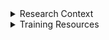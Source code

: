 <details>

<summary>Research Context</summary>

# GBMF Phase 6 Aquaculture and Coastal Habitats Mapping for 2024
In support of the Gordon and Betty Moore Foundation's Oceans and Seafood Markets Initiative, Clark CGA has mapped an inventory of pond aquaculture and coastal habitats in top-producing countries in the global tropics using satellite imagery. The focus of this project is to monitor the rapid development of brackish shrimp aquaculture ponds and the resulting impacts on mangroves and other coastal wetlands through land change analysis. These maps are used by stakeholders worldwide to understand the spatiotemporal transition dynamics of aquaculture and coastal ecosystems to help support conservation practices and sustainability crediting in the seafood industry. 



![image](https://github.com/user-attachments/assets/45e59976-76b7-4135-99aa-d6e91d37af53)
Landsat 8 false color composite (left) of aquaculture ponds in Guayaquil, Ecuador compared to landcover map product for year 2022 (right). 



![image](https://github.com/user-attachments/assets/b3008db4-a496-4b3f-bb58-933dc12589a6)
Land change analysis for Samarinda Delta, Indonesia from 1999 - 2022 showing striking transitions from mangrove to pond aquaculture in red.



Landcover maps are produced at 15-meter resolution for 17 pantropical countries (Bangladesh, Brazil, Cambodia, China, Ecuador, El Salvador, Honduras, India, Indonesia, Malaysia, Mexico, Myanmar, Nicaragua, Philippines, Sri Lanka, Thailand, and Vietnam) for the years 1999, 2014, 2018, 2020 and 2022 (2024 in progress). The legend categories include Mangroves, Other Coastal Wetlands, Pond Aquaculture, Open Water and Other. Landcover maps for 2014 onwards are developed using pansharpened Landsat 8/9 OLI imagery, supplemented with Sentinel-1 and Sentinel-2 data where necessary (typically in cloudier regions). Landcover maps for 1999 are based on Landsat 5 ETM+ imagery. Data is provided in raster format and distributed as compressed GeoTIFF files. All data are provided using a custom equal-area global reference system that follows the specifications listed below (INSERT REF SYSTEM PARAMETERS)



![quads_global](https://github.com/user-attachments/assets/8d13df36-b913-4d59-be03-f37060034cd7)
Distribution of over 600 Landsat quads analyzed to map 17 countries.

</details>

<details>
  
<summary>Training Resources</summary>

# DIGITIZE Tutorial

## Setting Up a New Project

* Launch TerrSet by clicking on the desktop icon or searching the application in Start menu on machine. This will load the liberaGIS splash screen on your monitor.

* Once loaded, locate the TerrSet Explorer panel on the left side of the screen. Here you can revisit previous projects, create new projects, and delete projects. Users can also assign their working and resource folders in the Explorer panel. The working folder is the default location for files created within TerrSet, while the resource folders are designed to help users organize their input data. 

* Right click in the Explorer panel and click New Project (alternatively press “Insert”). Locate the ecuador folder downloaded for this tutorial and press OK. You will now see the ecuador project in your Explorer panel.

* The working folder is the folder where all new outputs will be created. Navigate to the working subfolder within the Ecuador folder using the pick list option. 

* Right click and add a resource folder and navigate to the resource subfolder within the ecuador data. This folder hosts the input data for this tutorial. 



![image](https://github.com/user-attachments/assets/c7acc56e-cbe2-4e7b-8d54-600de27948b8)



## Landsat Imagery

* Navigate to TerrSet Explorer (left side panel) and locate Files tab. Here you will see your working and resource folders. Within resource folder, click on the file labeled landsat8_false_color_composite to launch the raster image in TerrSet display. 

* User the cursor to explore the raster layer. This image is a Landsat 8 false color composite (bands 4,6,5) of a region in Ecuador where the ponds (blue/black) can be seen mosaicked across mangrove forests, which appear in a striking orange color. This will serve as a test area for this training module. 

* TerrSet comes with many useful shortcuts. To quickly zoom to the full extent of the selected raster layer, press the “Home” button. To quickly maximize the Display window on screen press “End”

* With the image selected in the composer window, press “Control+g” to launch the bounding box of the display window in Google Earth. This is an effective way to cross-reference the GIS images with Google Earth time series data to understand the landscape dynamics.



![image](https://github.com/user-attachments/assets/8d498e2e-88b4-4050-b20c-7eb9c3327f80)



## Landcover Classification

* In the resources folder you will see landcover_2024. Add this to composer display window in the following ways 
      * Right-clicking the file in Explorer and adding layer(s)
      * Dragging and dropping the image into the composer window (note this only works if the images have the same reference parameters)
      * With the layer highlighted in Explorer click Shift+Insert
      * Press “r” with composer window highlighted to launch add raster layer and locate the file using the picklist option 

* Change the palette by clicking the yellow and black checkered box in the composer window next to file name and clicking on the picklist option that pops up. Locate the file labeled Legend_Aquaculture to change the palette. This palette has been custom made for our map data to easily render the classes of interest. To view the image categories, right click on the display window and select map properties. Within the Map Properties form, select legends tab and click the radio button to make the legend 1 visible. You will now see the five categories in the display window (Mangrove, Coastal Wetlands, Pond Aquaculture, Water, Other). 

* Explore this map compared to the false color composite by toggling the layers on and off in the composer by clicking on the red check mark. As a hot key, try pressing “w” to toggle the top raster in composer on and off. To see and customize other hot keys, go to File > User Preferences > Hotkeys in the top left corner.



![image](https://github.com/user-attachments/assets/e83aa4f5-b36b-46d3-b45f-bbbfbd54f615)



## DIGITIZE Module

As can be seen, this landcover map has some noticeable errors and revisions that need to be made. To streamline the process of editing raster maps and vector files, TerrSet provides users the DIGITIZE module.

To access the DIGITIZE module, users can select the DIGITIZE icon in the toolbar (red and yellow crosshair) when a display window is open. Traditionally, the DIGITIZE module was used to help users create vector layers, often for the purpose of drawing training sites. For this tutorial, we will be focusing on the option to use vector features to update raster image(s). 

Click the radio button to make this option visible and note the 4 options available (All pixels within digitized features, One class within digitized features, Use mask file, Overlay cover digitized features with raster image). This tutorial will explore each of these and examples of when to apply the different options.



![image](https://github.com/user-attachments/assets/2a75bd16-7ffc-4602-b2c1-87b0d45e7bc7)



## DIGITIZE - All pixels within digitized features

The first option, and often most utilized for our work, is to digitize all pixels within a digitized feature – that is to say that all pixels that overlap with the features digitized by the user will be updated with the respective new value. This is most often used when new features need to be manually drawn into the map (e.g. adding a new ponds, removing errors, etc.) We will now use this option to add ponds to the map

Start by zooming in on the region of the map that is shown below. Once located, use the blend layer option in composer on the landcover map to reveal the landsat image below it. As can be seen, a new pond is present in the imagery, but is not reflected in our landcover mapping – let’s update this.



![image](https://github.com/user-attachments/assets/09825764-0b04-47a0-91e2-5929138dde9c)










</details>
